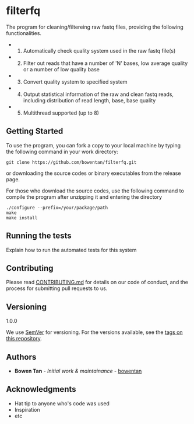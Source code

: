 # filterfq

The program for cleaning/filtereing raw fastq files, providing the following functionalities.

* 1. Automatically check quality system used in the raw fastq file(s)
* 2. Filter out reads that have a number of 'N' bases, low average quality or a number of low quality base
* 3. Convert quality system to specified system
* 4. Output statistical information of the raw and clean fastq reads, including distribution of read length, base, base quality
* 5. Multithread supported (up to 8)

## Getting Started

To use the program, you can fork a copy to your local machine by typing the following command in your work directory:

```
git clone https://github.com/bowentan/filterfq.git
```
or downloading the source codes or binary executables from the release page.

For those who download the source codes, use the following command to compile the program after unzipping it and entering the directory

```
./configure --prefix=/your/package/path
make
make install
```

## Running the tests

Explain how to run the automated tests for this system

## Contributing

Please read [CONTRIBUTING.md](https://gist.github.com/PurpleBooth/b24679402957c63ec426) for details on our code of conduct, and the process for submitting pull requests to us.

## Versioning

1.0.0

We use [SemVer](http://semver.org/) for versioning. For the versions available, see the [tags on this repository](https://github.com/your/project/tags). 

## Authors

* **Bowen Tan** - *Initial work & maintainance* - [bowentan](https://github.com/bowentan)

## Acknowledgments

* Hat tip to anyone who's code was used
* Inspiration
* etc
